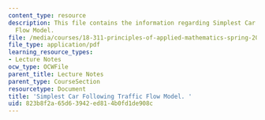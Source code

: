 ```yaml
---
content_type: resource
description: This file contains the information regarding Simplest Car Following Traffic
  Flow Model.
file: /media/courses/18-311-principles-of-applied-mathematics-spring-2014/823b8f2a65d63942ed814b0fd1de908c_MIT18_311S14_CFsimpleModel.pdf
file_type: application/pdf
learning_resource_types:
- Lecture Notes
ocw_type: OCWFile
parent_title: Lecture Notes
parent_type: CourseSection
resourcetype: Document
title: 'Simplest Car Following Traffic Flow Model. '
uid: 823b8f2a-65d6-3942-ed81-4b0fd1de908c
---
```

